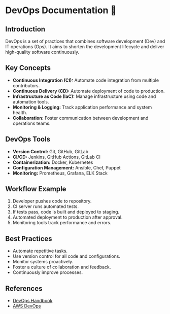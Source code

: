 # DevOps Documentation 🍊

## Introduction
DevOps is a set of practices that combines software development (Dev) and IT operations (Ops). 
It aims to shorten the development lifecycle and deliver high-quality software continuously.

## Key Concepts

- **Continuous Integration (CI):** Automate code integration from multiple contributors.
- **Continuous Delivery (CD):** Automate deployment of code to production.
- **Infrastructure as Code (IaC):** Manage infrastructure using code and automation tools.
- **Monitoring & Logging:** Track application performance and system health.
- **Collaboration:** Foster communication between development and operations teams.

## DevOps Tools

- **Version Control:** Git, GitHub, GitLab
- **CI/CD:** Jenkins, GitHub Actions, GitLab CI
- **Containerization:** Docker, Kubernetes
- **Configuration Management:** Ansible, Chef, Puppet
- **Monitoring:** Prometheus, Grafana, ELK Stack

## Workflow Example

1. Developer pushes code to repository.
2. CI server runs automated tests.
3. If tests pass, code is built and deployed to staging.
4. Automated deployment to production after approval.
5. Monitoring tools track performance and errors.

## Best Practices

- Automate repetitive tasks.
- Use version control for all code and configurations.
- Monitor systems proactively.
- Foster a culture of collaboration and feedback.
- Continuously improve processes.

## References

- [DevOps Handbook](https://devops.com/devops-handbook/)
- [AWS DevOps](https://aws.amazon.com/devops/)
